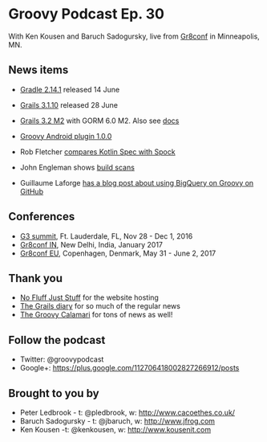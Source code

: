 # Groovy Podcast Ep. 30

With Ken Kousen and Baruch Sadogursky, live from [Gr8conf](http://gr8conf.us) in Minneapolis, MN.

## News items

* [Gradle 2.14.1](https://docs.gradle.org/current/release-notes) released 14 June
* [Grails 3.1.10](https://github.com/grails/grails-core/releases/tag/v3.1.10) released 28 June
* [Grails 3.2 M2](http://grailsblog.ociweb.com/posts/2016/07/22/grails-3.2-m2-and-gorm-6.0-m2-released.html) with GORM 6.0 M2. Also see [docs](http://gorm.grails.org/6.0.x/hibernate/manual/index.html)
* [Groovy Android plugin 1.0.0](https://github.com/groovy/groovy-android-gradle-plugin)

* Rob Fletcher [compares Kotlin Spec with Spock](https://realm.io/news/kau-rob-fletcher-kotlin-testing/)
* John Engleman shows [build scans](https://objectpartners.com/2016/07/14/a-tour-of-build-scans-on-gradle-com/)
* Guillaume Laforge [has a blog post about using BigQuery on Groovy on GitHub](http://glaforge.appspot.com/article/what-can-we-learn-from-million-lines-of-groovy-code-on-github)


## Conferences

* [G3 summit](http://g3summit.com), Ft. Lauderdale, FL, Nov 28 - Dec 1, 2016
* [Gr8conf IN](http://gr8conf.in), New Delhi, India, January 2017
* [Gr8conf EU](http://gr8conf.eu), Copenhagen, Denmark, May 31 - June 2, 2017

## Thank you

* [No Fluff Just Stuff](https://nofluffjuststuff.com/home/main) for the website hosting
* [The Grails diary](http://grydeske.net/news) for so much of the regular news
* [The Groovy Calamari](http://groovycalamari.com/) for tons of news as well!

## Follow the podcast

* Twitter: @groovypodcast
* Google+: https://plus.google.com/112706418002827266912/posts

## Brought to you by

* Peter Ledbrook - t: @pledbrook, w: http://www.cacoethes.co.uk/
* Baruch Sadogursky - t: @jbaruch, w: http://www.jfrog.com
* Ken Kousen -t: @kenkousen, w: http://www.kousenit.com
